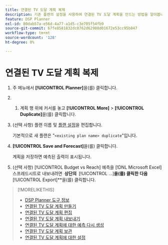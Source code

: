 ```yaml
---
title: 연결된 TV 도달 계획 복제
description: 기존 플랜의 설정을 사용하여 연결된 TV 도달 계획을 만드는 방법을 알아봅니다.
feature: DSP Planner
exl-id: 80dab57a-e56d-4a77-a1d5-c3e705f54fb9
source-git-commit: 67fe8581832dc0762d62908d01672e53cc95b847
workflow-type: tm+mt
source-wordcount: '128'
ht-degree: 0%

---
```


# 연결된 TV 도달 계획 복제

1. 주 메뉴에서 **[!UICONTROL Planner]**&#x200B;을(를) 클릭합니다.

1. &#x200B;
   1. 계획 행 위에 커서를 놓고 **[!UICONTROL More]** > **[!UICONTROL Duplicate]**&#x200B;을(를) 클릭합니다.

1. (선택 사항) 플랜 이름 및 [플랜 설정](planner-settings.md)을 편집합니다.

   기본적으로 새 플랜은 &quot;`<existing plan name> duplicate`&quot;입니다.

1. **[!UICONTROL Save and Forecast]**&#x200B;을(를) 클릭합니다.

   계획을 저장하면 예측된 출력이 표시됩니다.

1. (선택 사항) [!UICONTROL Budget vs Reach] 예측을 [!DNL Microsoft Excel] 스프레드시트로 내보내려면 **&#x200B; 상단의 &#x200B;** [!UICONTROL ...]&#x200B;**&#x200B;을(를) 클릭한 다음 &#x200B;** [!UICONTROL Export]**&#x200B;을(를) 클릭합니다.

>[!MORELIKETHIS]
>
>* [DSP Planner 도구 정보](planner-about.md)
>* [연결된 TV 도달 계획 만들기](planner-create.md)
>* [연결된 TV 도달 계획 편집](planner-edit.md)
>* [연결된 TV 도달 계획 내보내기](planner-export.md)
>* [연결된 TV 도달 계획에 대한 예측 다시 생성](planner-forecast.md)
>* [연결된 TV 도달 계획 보관](planner-archive.md)
>* [연결된 TV 도달 계획에 대한 설정](planner-settings.md)

